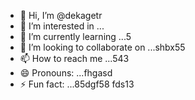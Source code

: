 - 👋 Hi, I’m @dekagetr
- 👀 I’m interested in ...
- 🌱 I’m currently learning ...5
- 💞️ I’m looking to collaborate on ...shbx55
- 📫 How to reach me ...543
- 😄 Pronouns: ...fhgasd
- ⚡ Fun fact: ...85dgf58
fds13
<!---ads2
dekagetr/dekagetr is a ✨ special ✨ repositor456y because its `README.md` (this file) appears on your GitHub profile.
You can click the Preview link to take a look at your changes.
--->
